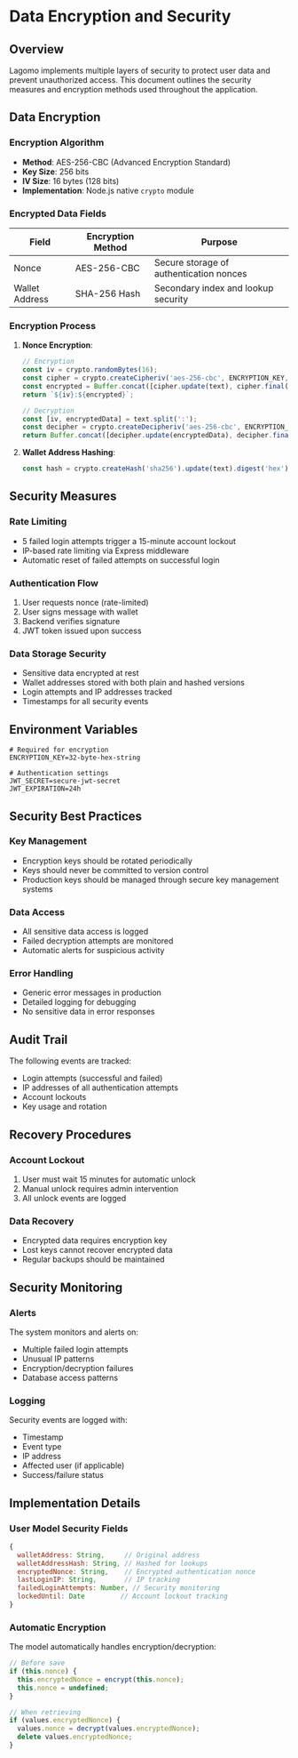 # Data Encryption and Security

## Overview
Lagomo implements multiple layers of security to protect user data and prevent unauthorized access. This document outlines the security measures and encryption methods used throughout the application.

## Data Encryption

### Encryption Algorithm
- **Method**: AES-256-CBC (Advanced Encryption Standard)
- **Key Size**: 256 bits
- **IV Size**: 16 bytes (128 bits)
- **Implementation**: Node.js native `crypto` module

### Encrypted Data Fields
| Field | Encryption Method | Purpose |
|-------|------------------|----------|
| Nonce | AES-256-CBC | Secure storage of authentication nonces |
| Wallet Address | SHA-256 Hash | Secondary index and lookup security |

### Encryption Process
1. **Nonce Encryption**:
   ```javascript
   // Encryption
   const iv = crypto.randomBytes(16);
   const cipher = crypto.createCipheriv('aes-256-cbc', ENCRYPTION_KEY, iv);
   const encrypted = Buffer.concat([cipher.update(text), cipher.final()]);
   return `${iv}:${encrypted}`;

   // Decryption
   const [iv, encryptedData] = text.split(':');
   const decipher = crypto.createDecipheriv('aes-256-cbc', ENCRYPTION_KEY, iv);
   return Buffer.concat([decipher.update(encryptedData), decipher.final()]);
   ```

2. **Wallet Address Hashing**:
   ```javascript
   const hash = crypto.createHash('sha256').update(text).digest('hex');
   ```

## Security Measures

### Rate Limiting
- 5 failed login attempts trigger a 15-minute account lockout
- IP-based rate limiting via Express middleware
- Automatic reset of failed attempts on successful login

### Authentication Flow
1. User requests nonce (rate-limited)
2. User signs message with wallet
3. Backend verifies signature
4. JWT token issued upon success

### Data Storage Security
- Sensitive data encrypted at rest
- Wallet addresses stored with both plain and hashed versions
- Login attempts and IP addresses tracked
- Timestamps for all security events

## Environment Variables
```env
# Required for encryption
ENCRYPTION_KEY=32-byte-hex-string

# Authentication settings
JWT_SECRET=secure-jwt-secret
JWT_EXPIRATION=24h
```

## Security Best Practices

### Key Management
- Encryption keys should be rotated periodically
- Keys should never be committed to version control
- Production keys should be managed through secure key management systems

### Data Access
- All sensitive data access is logged
- Failed decryption attempts are monitored
- Automatic alerts for suspicious activity

### Error Handling
- Generic error messages in production
- Detailed logging for debugging
- No sensitive data in error responses

## Audit Trail
The following events are tracked:
- Login attempts (successful and failed)
- IP addresses of all authentication attempts
- Account lockouts
- Key usage and rotation

## Recovery Procedures

### Account Lockout
1. User must wait 15 minutes for automatic unlock
2. Manual unlock requires admin intervention
3. All unlock events are logged

### Data Recovery
- Encrypted data requires encryption key
- Lost keys cannot recover encrypted data
- Regular backups should be maintained

## Security Monitoring

### Alerts
The system monitors and alerts on:
- Multiple failed login attempts
- Unusual IP patterns
- Encryption/decryption failures
- Database access patterns

### Logging
Security events are logged with:
- Timestamp
- Event type
- IP address
- Affected user (if applicable)
- Success/failure status

## Implementation Details

### User Model Security Fields
```javascript
{
  walletAddress: String,     // Original address
  walletAddressHash: String, // Hashed for lookups
  encryptedNonce: String,    // Encrypted authentication nonce
  lastLoginIP: String,       // IP tracking
  failedLoginAttempts: Number, // Security monitoring
  lockedUntil: Date         // Account lockout tracking
}
```

### Automatic Encryption
The model automatically handles encryption/decryption:
```javascript
// Before save
if (this.nonce) {
  this.encryptedNonce = encrypt(this.nonce);
  this.nonce = undefined;
}

// When retrieving
if (values.encryptedNonce) {
  values.nonce = decrypt(values.encryptedNonce);
  delete values.encryptedNonce;
}
```
